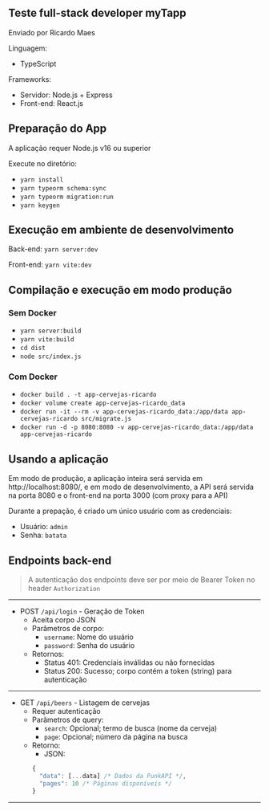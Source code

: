## Teste full-stack developer myTapp

Enviado por Ricardo Maes

Linguagem:

* TypeScript

Frameworks:

* Servidor: Node.js + Express
* Front-end: React.js

## Preparação do App

A aplicação requer Node.js v16 ou superior

Execute no diretório:

* `yarn install`
* `yarn typeorm schema:sync`
* `yarn typeorm migration:run`
* `yarn keygen`

## Execução em ambiente de desenvolvimento

Back-end: `yarn server:dev`

Front-end: `yarn vite:dev`

## Compilação e execução em modo produção

### Sem Docker

* `yarn server:build`
* `yarn vite:build`
* `cd dist`
* `node src/index.js`

### Com Docker

* `docker build . -t app-cervejas-ricardo`
* `docker volume create app-cervejas-ricardo_data`
* `docker run -it --rm -v app-cervejas-ricardo_data:/app/data app-cervejas-ricardo src/migrate.js`
* `docker run -d -p 8080:8080 -v app-cervejas-ricardo_data:/app/data app-cervejas-ricardo`

## Usando a aplicação

Em modo de produção, a aplicação inteira será servida em http://localhost:8080/, e em modo de
desenvolvimento, a API será servida na porta 8080 e o front-end na porta 3000 (com proxy para a API)

Durante a prepação, é criado um único usuário com as credenciais:

* Usuário: `admin`
* Senha: `batata`

## Endpoints back-end

> A autenticação dos endpoints deve ser por meio de Bearer Token no header `Authorization`

---
* POST `/api/login` - Geração de Token
  - Aceita corpo JSON
  - Parâmetros de corpo:
    - `username`: Nome do usuário
    - `password`: Senha do usuário
  - Retornos:
    - Status 401: Credenciais inválidas ou não fornecidas
    - Status 200: Sucesso; corpo contém a token (string) para autenticação
---
* GET `/api/beers` - Listagem de cervejas
  - Requer autenticação
  - Parâmetros de query:
    - `search`: Opcional; termo de busca (nome da cerveja)
    - `page`: Opcional; número da página na busca
  - Retorno:
    - JSON:
    ```js
    {
      "data": [...data] /* Dados da PunkAPI */,
      "pages": 10 /* Páginas disponíveis */
    }
    ```
---
